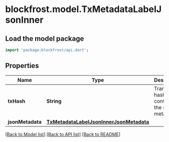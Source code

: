 # blockfrost.model.TxMetadataLabelJsonInner

## Load the model package
```dart
import 'package:blockfrost/api.dart';
```

## Properties
Name | Type | Description | Notes
------------ | ------------- | ------------- | -------------
**txHash** | **String** | Transaction hash that contains the specific metadata | 
**jsonMetadata** | [**TxMetadataLabelJsonInnerJsonMetadata**](TxMetadataLabelJsonInnerJsonMetadata.md) |  | 

[[Back to Model list]](../README.md#documentation-for-models) [[Back to API list]](../README.md#documentation-for-api-endpoints) [[Back to README]](../README.md)


